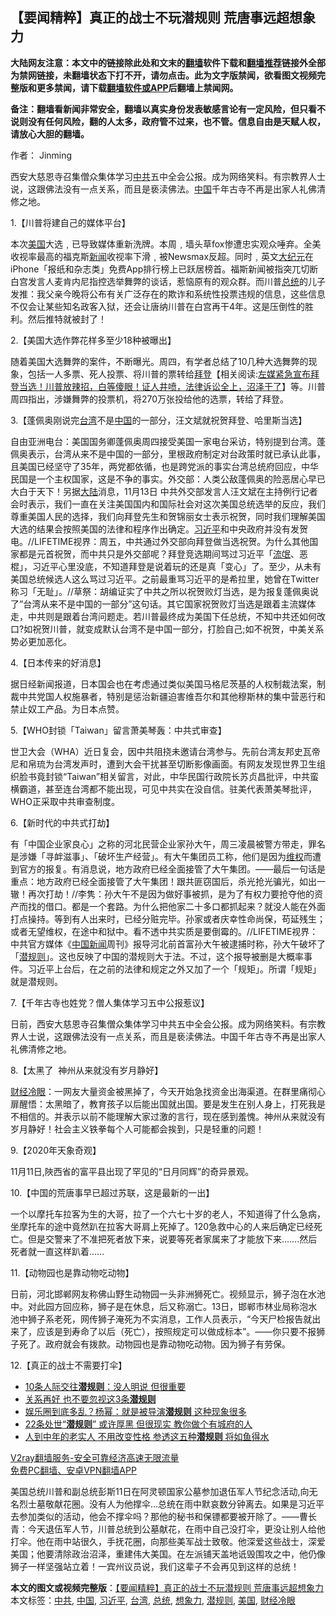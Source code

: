  <h2>【要闻精粹】真正的战士不玩潜规则 荒唐事远超想象力</h2> <p class="notice"><b>大陆网友注意：本文中的链接除此处和文末的<a href="https://github.com/bannedbook/fanqiang" >翻墙</a>软件下载和<a href="https://github.com/killgcd/justmysocks/blob/master/README.md">翻墙推荐</a>链接外全部为禁网链接，未翻墙状态下打不开，请勿点击。此为文字版禁闻，欲看图文视频完整版和更多禁闻，请下载<a href="https://github.com/bannedbook/fanqiang">翻墙软件或APP</a>后翻墙上禁闻网。</p><p>备注：翻墙看新闻非常安全，翻墙以真实身份发表敏感言论有一定风险，但只看不说则没有任何风险，翻的人太多，政府管不过来，也不管。信息自由是天赋人权，请放心大胆的翻墙。</b></p>  <div class="entry"> <p>作者： Jinming</p> <p id="summary">西安大慈恩寺召集僧众集体学习<a href="https://www.bannedbook.org/bnews/tag/%e4%b8%ad%e5%85%b1/" class="st_tag internal_tag" rel="tag" title="标签 中共 下的日志">中共</a>五中全会公报。成为网络笑料。有宗教界人士说，这跟佛法没有一点关系，而且是亵渎佛法。<span class='wp_keywordlink_affiliate'><a href="https://www.bannedbook.org/" title="中国" target="_blank">中国</a></span>千年古寺不再是出家人礼佛清修之地。</p> <p>1.【川普将建自己的媒体平台】</p> <p></p> <p>本次<a href="https://www.bannedbook.org/bnews/tag/%e7%be%8e%e5%9b%bd/" class="st_tag internal_tag" rel="tag" title="标签 美国 下的日志">美国</a>大选﹐已导致媒体重新洗牌。本周﹐墙头草fox惨遭忠实观众唾弃。全美收视率最高的福克斯<span class='wp_keywordlink_affiliate'><a href="https://www.bannedbook.org/" title="新闻">新闻</a></span>收视率下滑﹐被Newsmax反超。同时﹐英文<span class='wp_keywordlink_affiliate'><a href="http://www.epochtimes.com/" title="大纪元" target="_blank">大纪元</a></span>在iPhone「报纸和杂志类」免费App排行榜上已跃居榜首。福斯新闻被指突兀切断白宫发言人麦肯内尼指控选举舞弊的谈话，惹恼原有的观众群。而川普<a href="https://www.bannedbook.org/bnews/tag/%e6%80%bb%e7%bb%9f/" class="st_tag internal_tag" rel="tag" title="标签 总统 下的日志">总统</a>的儿子发推：我父亲今晚将公布有关广泛存在的欺诈和系统性投票违规的信息，这些信息不仅会让某些知名政客入狱，还会让唐纳川普在白宫再干4年。这是压倒性的胜利。然后推特就被封了！</p> <p>2.【美国大选作弊花样多至少18种被曝出】</p> <p></p> <p>随着美国大选舞弊的案件，不断曝光。周四，有学者总结了10几种大选舞弊的现象，包括一人多票、死人投票、将川普的票转给<span class='wp_keywordlink'><a href="https://www.bannedbook.org/bnews/comments/20201018/1415809.html" title="“硬盘门”再爆：拿中共华信10％股的“大人物”正是拜登" target="_blank">拜登</a></span>【相关阅读:<a href='https://www.bannedbook.org/bnews/bannedvideo/20201108/1427782.html' target='_blank'>左媒紧急宣布拜登当选！川普放辣招，白等傻眼！证人井喷，法律诉讼全上，沼泽干了</a>】等。川普周四指出，涉嫌舞弊的投票机，将270万张投给他的选票，转给了拜登。</p> <p>3.【蓬佩奥刚说完<a href="https://www.bannedbook.org/bnews/tag/%e5%8f%b0%e6%b9%be/" class="st_tag internal_tag" rel="tag" title="标签 台湾 下的日志">台湾</a>不是<a href="https://www.bannedbook.org/bnews/tag/%E4%B8%AD%E5%9B%BD/" class="st_tag internal_tag" rel="tag" title="标签 中国 下的日志">中国</a>的一部分，汪文斌就祝贺拜登、哈里斯当选】</p>  <p></p> <p>自由亚洲电台：美国国务卿蓬佩奥周四接受美国一家电台采访，特别提到台湾。蓬佩奥表示，台湾从来不是中国的一部分，里根政府制定对台政策时就已承认此事，且美国已经坚守了35年，两党都依循，也是跨党派的事实台湾总统府回应，中华民国是一个主权国家，这是不争的事实。外交部：人类公敌蓬佩奥的险恶居心早已大白于天下！另据<span class='wp_keywordlink_affiliate'><a href="https://www.bannedbook.org/" title="大陆" target="_blank">大陆</a></span>消息，11月13日 中共外交部发言人汪文斌在主持例行记者会时表示，我们一直在关注美国国内和国际社会对这次美国总统选举的反应，我们尊重美国人民的选择，我们向拜登先生和贺锦丽女士表示祝贺，同时我们理解美国大选的结果会按照美国的法律和程序作出确定。<a href="https://www.bannedbook.org/bnews/tag/%e4%b9%a0%e8%bf%91%e5%b9%b3/" class="st_tag internal_tag" rel="tag" title="标签 习近平 下的日志">习近平</a>和中央政府并没有发贺电。//LIFETIME视界：周五，中共通过外交部向拜登做当选祝贺。为什么其他国家都是元首祝贺，而中共只是外交部呢？拜登竞选期间骂过习近平「<span class='wp_keywordlink'><a href="https://www.bannedbook.org/forum11/topic282.html" title="禁片：评中国共产党的流氓本性" target="_blank">流氓</a></span>、恶棍」，习近平心里没底，不知道拜登是说着玩的还是真「变心」了。至少，从未有美国总统候选人这么骂过习近平。之前最重骂习近平的是希拉里，她曾在Twitter称习「无耻」。//草祭：胡编证实了中共之所以祝贺败灯当选，是为报复蓬佩奥说了&#8221;台湾从来不是中国的一部分&#8221;这句话。其它国家祝贺败灯当选是跟着主流媒体走，中共则是跟着台湾问题走。若川普最终成为美国下任总统，不知中共还如何改口?如祝贺川普，就变成默认台湾不是中国一部分，打脸自己;如不祝贺，中美关系势必更加恶化。</p> <p>4.【日本传来的好消息】</p> <p></p> <p>据日经新闻报道，日本国会也在考虑通过类似美国马格尼茨基的人权制裁法案，制裁中共党国人权施暴者，特别是惩治新疆迫害维吾尔和其他穆斯林的集中营恶行和禁止奴工产品。为日本点赞。</p> <p>5.【WHO封锁「Taiwan」留言萧美琴轰：中共式审查】</p> <p></p> <p>世卫大会（WHA）近日复会，因中共阻挠未邀请台湾参与。先前台湾友邦史瓦帝尼和帛琉为台湾发声时，遭到大会干扰甚至切断影像画面。有网友发现世界卫生组织脸书竟封锁“Taiwan”相关留言，对此，中华民国行政院长苏贞昌批评，中共蛮横霸道，甚至连台湾都不能出现，可见中共实在没自信。驻美代表萧美琴批评，WHO正采取中共审查制度。</p> <p>6.【新时代的中共式打劫】</p>  <p></p> <p>有「中国企业家良心」之称的河北民营企业家孙大午，周三凌晨被警方带走，罪名是涉嫌「寻衅滋事」、「破坏生产经营」。有大午集团员工称，他们是因为<span class='wp_keywordlink_affiliate'><a href="https://www.bannedbook.org/bnews/weiquan/" title="维权" target="_blank">维权</a></span>而遭到官方的报复。有消息说，地方政府已经全面接管了大午集团。——最后一句话是重点：地方政府已经全面接管了大午集团！跟共匪窃国后，杀光抢光骗光，如出一辙！再次打劫！//李隽：孙大午不是因为做好事被抓，是为了有权力要抢夺他的资产而找的借口。都是一个套路。为什么把他家二十多口都抓起来？就没人能在外面打点操持。等到有人出来时，已经分赃完毕。孙家或者庆幸性命尚保，苟延残生；或者无望维权，在途中和狱中。看不透中共实质是要倒霉的。//LIFETIME视界：中共官方媒体《<span class='wp_keywordlink_affiliate'><a href="https://www.bannedbook.org/bnews/cnnews/" title="中国新闻">中国新闻</a></span>周刊》报导河北前首富孙大午被逮捕时称，孙大午破坏了「<a href="https://www.bannedbook.org/bnews/tag/%e6%bd%9c%e8%a7%84%e5%88%99/" class="st_tag internal_tag" rel="tag" title="标签 潜规则 下的日志">潜规则</a>」。这也反映了中国的潜规则大于法。不过，这个报导被删是大概率事件。习近平上台后，在之前的法律和规定之外又加了一个「规矩」。所谓「规矩」就是潜规则。</p> <p>7.【千年古寺也姓党？僧人集体学习五中公报惹议】</p> <p></p> <p>日前，西安大慈恩寺召集僧众集体学习中共五中全会公报。成为网络笑料。有宗教界人士说，这跟佛法没有一点关系，而且是亵渎佛法。中国千年古寺不再是出家人礼佛清修之地。</p> <p>8.【太黑了&nbsp; 神州从来就没有岁月静好】</p> <p></p> <p><a href="https://www.bannedbook.org/bnews/tag/%e8%b4%a2%e7%bb%8f%e5%86%b7%e7%9c%bc/" class="st_tag internal_tag" rel="tag" title="标签 财经冷眼 下的日志">财经冷眼</a>：一网友大量资金被黑掉了，今天开始急找资金出海渠道。在群里痛彻心扉醒悟：太黑暗了，教育孩子以后能出国就出国。要是发生在别人身上，打死我是不相信的。并表示以前不能理解大家过激的言行，现在感到羞愧。神州从来就没有岁月静好！社会主义铁拳每个人可能都会挨到，只是轻重的问题！</p> <p>9.【2020年天象奇观】</p>  <p></p> <p>11月11日,陜西省的富平县出现了罕见的“日月同辉”的奇异景观。</p> <p>10.【中国的荒唐事早已超过苏联，这是最新的一出】</p> <p></p> <p>一个以摩托车拉客为生的大哥，拉了一个六七十岁的老人，不知道得了什么急病，坐摩托车的途中竟然趴在拉客大哥肩上死掉了。120急救中心的人来后确定已经死亡。但是交警来了不准把死者放下来，说要等死者家属来了才能放下来&#8230;&#8230;.然后死者就一直这样趴着&#8230;&#8230;</p> <p>11.【动物园也是靠动物吃动物】</p> <p></p> <p>日前，河北邯郸网友称佛山野生动物园一头非洲狮死亡。视频显示，狮子泡在水池中。对此园方回应称，狮子是在休息，后又称溺亡。13日，邯郸市林业局称泡水池中狮子系老死，网传狮子淹死为不实消息，工作人员表示，“今天尸检报告就出来了，应该是到寿命了以后（死亡），按照规定可以做成标本”。——你只要不报狮子死了。政府就会有拨款。动物园也是靠动物吃动物。因为狮子有劳保。</p> <p>12.【真正的战士不需要打伞】</p>  <p></p> <ul class='op-related-articles' title='相关阅读'> <li><a href='https://www.bannedbook.org/bnews/lifebaike/20201101/1423877.html' target='_blank'>10条人际交往<b>潜规则</b>：没人明说 但很重要</a></li> <li><a href='https://www.bannedbook.org/bnews/funmedia/20201101/1423763.html' target='_blank'>关系再好 也不要忽视这3条<b>潜规则</b></a></li> <li><a href='https://www.bannedbook.org/bnews/yule/20201016/1414747.html' target='_blank'>娱乐圈到底多乱？杨幂：就是被导演<b>潜规则</b> 这种现象很多</a></li> <li><a href='https://www.bannedbook.org/bnews/funmedia/20201012/1412159.html' target='_blank'>22条处世“<b>潜规则</b>” 或许厚黑 但很现实 教你做个有城府的人</a></li> <li><a href='https://www.bannedbook.org/bnews/lifebaike/20201008/1410217.html' target='_blank'>人到中年的老实人 不用改变性格 参透这五种<b>潜规则</b> 将如鱼得水</a></li> </ul> <p class="texttj"> <a href="https://www.bannedbook.org/forum23/topic22702.html" target="_blank">V2ray翻墙服务-安全可靠经济高速无限流量</a><br/> <a href="https://github.com/bannedbook/fanqiang/wiki/%E7%A6%81%E9%97%BB%E7%BD%91%E5%AE%89%E5%8D%93%E7%BF%BB%E5%A2%99%E6%96%B0%E9%97%BBAPP" target="_blank">免费PC翻墙、安卓VPN翻墙APP</a></p><p>美国总统川普和副总统彭斯11日在阿灵顿国家公墓参加退伍军人节纪念活动,向无名烈士墓敬献花圈。没有人为他撑伞&#8230;总统在雨中默哀数分钟离去。如果是习近平去参加类似的活动，他会不撑伞吗？那他的秘书和保镖都要被开除了。——曹长青：今天退伍军人节，川普总统到公墓献花，在雨中自己没打伞，更没让别人给他打伞。他在雨中站很久，手抚花圈，向那些美军战士致敬。他深爱这些战士，深爱美国；他要清除政治沼泽，重建伟大美国。在左派铺天盖地诋毁围攻之中，他仍像狮子一样坚强站立着！一宾州议员说，我们这辈子不会再见到这样的总统！</p><a name='sharetosocial'></a>       <div><b>本文的图文或视频完整版</b>：<a href='https://www.bannedbook.org/bnews/comments/20201114/1430926.html'>【要闻精粹】真正的战士不玩潜规则 荒唐事远超想象力</a></div>  </div><!--END ENTRY--> <div class="postfooter"> <div>本文标签：<a href="https://www.bannedbook.org/bnews/tag/%e4%b8%ad%e5%85%b1/" rel="tag">中共</a>, <a href="https://www.bannedbook.org/bnews/tag/%E4%B8%AD%E5%9B%BD/" rel="tag">中国</a>, <a href="https://www.bannedbook.org/bnews/tag/%e4%b9%a0%e8%bf%91%e5%b9%b3/" rel="tag">习近平</a>, <a href="https://www.bannedbook.org/bnews/tag/%e5%8f%b0%e6%b9%be/" rel="tag">台湾</a>, <a href="https://www.bannedbook.org/bnews/tag/%e6%80%bb%e7%bb%9f/" rel="tag">总统</a>, <a href="https://www.bannedbook.org/bnews/tag/%E6%83%B3%E8%B1%A1%E5%8A%9B/" rel="tag">想象力</a>, <a href="https://www.bannedbook.org/bnews/tag/%e6%bd%9c%e8%a7%84%e5%88%99/" rel="tag">潜规则</a>, <a href="https://www.bannedbook.org/bnews/tag/%e7%be%8e%e5%9b%bd/" rel="tag">美国</a>, <a href="https://www.bannedbook.org/bnews/tag/%e8%b4%a2%e7%bb%8f%e5%86%b7%e7%9c%bc/" rel="tag">财经冷眼</a></div>  </div><!--END POSTFOOTER--> 